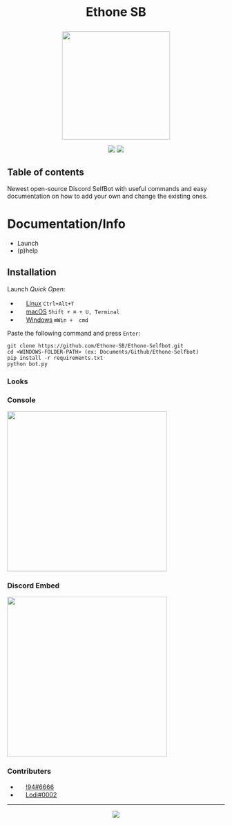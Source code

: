 # **<p align="center">Ethone SB</p>**
<p align="center"><img src="https://media.discordapp.net/attachments/926206753203429468/926957919877079100/eth.png" height=250 width=250/></p>
<p align="center">
<a><img src="sd"/></a> <img src="https://img.shields.io/badge/Made%20Using-Python%20%26%20Skills-green?style=for-the-badge"/></a>
</p>


## Table of contents
Newest open-source Discord SelfBot with useful commands and easy documentation on how to add your own and change the existing ones.

# Documentation/Info

- Launch
- (p)help

## Installation

Launch *Quick Open*:
  - <img src="https://www.kernel.org/theme/images/logos/favicon.png" width=16 height=16/> <a href="https://linuxhint.com/100_keyboard_shortcuts_linux/">Linux</a> `Ctrl+Alt+T`
  - <img src="https://developer.apple.com/favicon.ico" width=16 height=16/> <a href="https://technastic.com/mac-keyboard-shortcuts-symbols-pdf/">macOS</a> `Shift + ⌘ + U, Terminal`
  - <img src="https://www.microsoft.com/favicon.ico" width=16 height=16/> <a href="https://technastic.com/windows-10-keyboard-shortcuts/">Windows</a> `⊞Win +  cmd`

Paste the following command and press `Enter`:

```shell
git clone https://github.com/Ethone-SB/Ethone-Selfbot.git
cd <WINDOWS-FOLDER-PATH> (ex: Documents/Github/Ethone-Selfbot)
pip install -r requirements.txt
python bot.py
```




### Looks
### Console

<img src="https://cdn.discordapp.com/attachments/926206753203429468/926995318380306432/unknown.png" width="370px">
  
### Discord Embed

<img src="https://cdn.discordapp.com/attachments/926206753203429468/926995386017669150/unknown.png" width="370px">

### Contributers

- <img src="https://avatars.githubusercontent.com/u/68169550?v=4" width="15px"> [!94#6666](https://github.com/Najuky)
- <img src="https://avatars.githubusercontent.com/u/92057383?v=4" width="15px"> [Lodi#0002](https://github.com/Lodisus)
---

<p align="center"><a href="http://www.apache.org/licenses/LICENSE-2.0"><img src="https://img.shields.io/badge/License-Apache_2.0-5E81AC.svg?style=flat-square"/></a></p>
